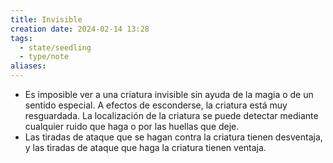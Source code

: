 ```yaml
---
title: Invisible
creation date: 2024-02-14 13:28
tags:
  - state/seedling
  - type/note
aliases:
---
```


- Es imposible ver a una criatura invisible sin ayuda de la magia o de un sentido especial. A efectos de esconderse, la criatura está muy resguardada. La localización de la criatura se puede detectar mediante cualquier ruido que haga o por las huellas que deje.
- Las tiradas de ataque que se hagan contra la criatura tienen desventaja, y las tiradas de ataque que haga la criatura tienen ventaja.